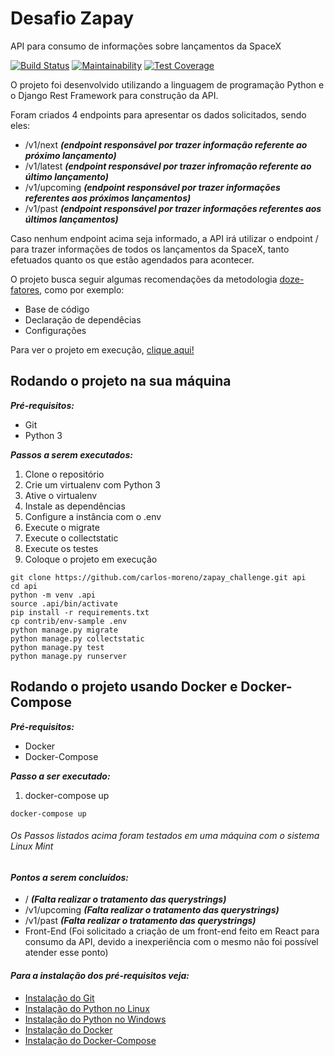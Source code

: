 # Desafio Zapay

API para consumo de informações sobre lançamentos da SpaceX

[![Build Status](https://travis-ci.org/carlos-moreno/zapay_challenge.svg?branch=master)](https://travis-ci.org/carlos-moreno/zapay_challenge)
[![Maintainability](https://api.codeclimate.com/v1/badges/44bd056d8e5e5a99b310/maintainability)](https://codeclimate.com/github/carlos-moreno/zapay_challenge/maintainability)
[![Test Coverage](https://api.codeclimate.com/v1/badges/44bd056d8e5e5a99b310/test_coverage)](https://codeclimate.com/github/carlos-moreno/zapay_challenge/test_coverage)

O projeto foi desenvolvido utilizando a linguagem de programação Python e o Django Rest Framework para construção da API.

Foram criados 4 endpoints para apresentar os dados solicitados, sendo eles:
 - /v1/next ***(endpoint responsável por trazer informação referente ao próximo lançamento)***
 - /v1/latest ***(endpoint responsável por trazer infromação referente ao último lançamento)***
 - /v1/upcoming ***(endpoint responsável por trazer informações referentes aos próximos lançamentos)***
 - /v1/past ***(endpoint responsável por trazer informações referentes aos últimos lançamentos)***
 
Caso nenhum endpoint acima seja informado, a API irá utilizar o endpoint / para trazer informações de todos os lançamentos da SpaceX, tanto efetuados quanto os que estão agendados para acontecer.

O projeto busca seguir algumas recomendações da metodologia [doze-fatores](https://12factor.net/pt_br/), como por exemplo:
 - Base de código
 - Declaração de dependêcias
 - Configurações 
 
Para ver o projeto em execução, [clique aqui!](https://carlos-moreno-spacex-api.herokuapp.com/)  

## Rodando o projeto na sua máquina

***Pré-requisitos:***

 - Git
 - Python 3
 
***Passos a serem executados:***
 
1. Clone o repositório
2. Crie um virtualenv com Python 3
3. Ative o virtualenv
4. Instale as dependências
5. Configure a instância com o .env
6. Execute o migrate
7. Execute o collectstatic
8. Execute os testes
9. Coloque o projeto em execução

```console
git clone https://github.com/carlos-moreno/zapay_challenge.git api
cd api
python -m venv .api
source .api/bin/activate
pip install -r requirements.txt
cp contrib/env-sample .env
python manage.py migrate
python manage.py collectstatic
python manage.py test
python manage.py runserver
```

## Rodando o projeto usando Docker e Docker-Compose

***Pré-requisitos:***

 - Docker
 - Docker-Compose
 
***Passo a ser executado:***
 
1. docker-compose up

```console
docker-compose up
```

###### Os Passos listados acima foram testados em uma máquina com o sistema Linux Mint

#### ***Pontos a serem concluídos:***
 - / ***(Falta realizar o tratamento das querystrings)***
 - /v1/upcoming ***(Falta realizar o tratamento das querystrings)***
 - /v1/past ***(Falta realizar o tratamento das querystrings)***
 - Front-End (Foi solicitado a criação de um front-end feito em React para consumo da API, devido a inexperiência com o mesmo não foi possível atender esse ponto)

#### ***Para a instalação dos pré-requisitos veja:***

 - [Instalação do Git](https://git-scm.com/book/pt-br/v1/Primeiros-passos-Instalando-Git)
 - [Instalação do Python no Linux](https://docs.python.org/3.7/using/unix.html)
 - [Instalação do Python no Windows](https://docs.python.org/3.7/using/windows.html)
 - [Instalação do Docker](https://docs.docker.com/install/)
 - [Instalação do Docker-Compose](https://docs.docker.com/compose/install/)
 


